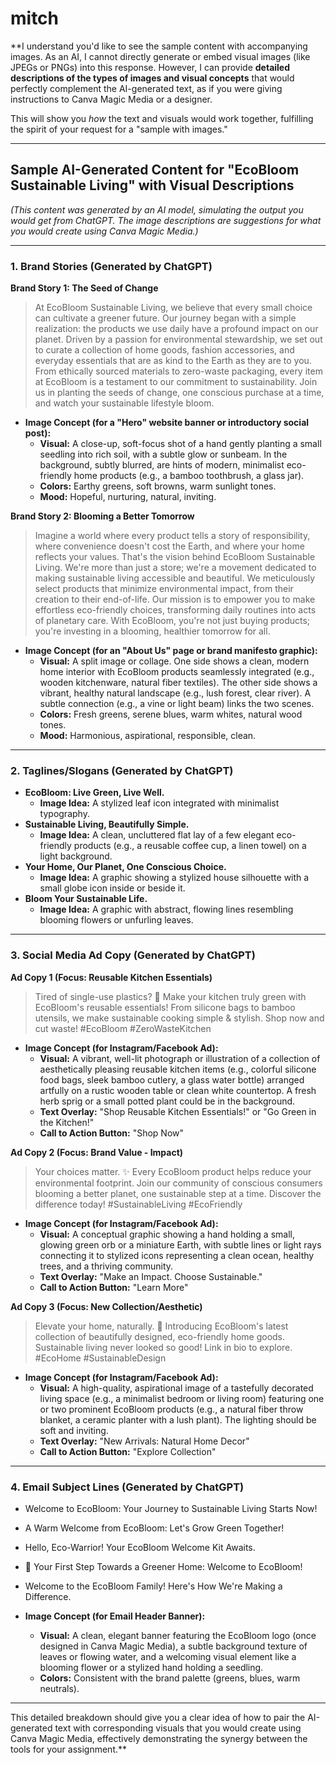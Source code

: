 # mitch
**I understand you'd like to see the sample content with accompanying images. As an AI, I cannot directly generate or embed visual images (like JPEGs or PNGs) into this response. However, I can provide **detailed descriptions of the types of images and visual concepts** that would perfectly complement the AI-generated text, as if you were giving instructions to Canva Magic Media or a designer.

This will show you *how* the text and visuals would work together, fulfilling the spirit of your request for a "sample with images."

---

## Sample AI-Generated Content for "EcoBloom Sustainable Living" with Visual Descriptions

*(This content was generated by an AI model, simulating the output you would get from ChatGPT. The image descriptions are suggestions for what you would create using Canva Magic Media.)*

---

### 1. Brand Stories (Generated by ChatGPT)

**Brand Story 1: The Seed of Change**

> At EcoBloom Sustainable Living, we believe that every small choice can cultivate a greener future. Our journey began with a simple realization: the products we use daily have a profound impact on our planet. Driven by a passion for environmental stewardship, we set out to curate a collection of home goods, fashion accessories, and everyday essentials that are as kind to the Earth as they are to you. From ethically sourced materials to zero-waste packaging, every item at EcoBloom is a testament to our commitment to sustainability. Join us in planting the seeds of change, one conscious purchase at a time, and watch your sustainable lifestyle bloom.

* **Image Concept (for a "Hero" website banner or introductory social post):**
    * **Visual:** A close-up, soft-focus shot of a hand gently planting a small seedling into rich soil, with a subtle glow or sunbeam. In the background, subtly blurred, are hints of modern, minimalist eco-friendly home products (e.g., a bamboo toothbrush, a glass jar).
    * **Colors:** Earthy greens, soft browns, warm sunlight tones.
    * **Mood:** Hopeful, nurturing, natural, inviting.

**Brand Story 2: Blooming a Better Tomorrow**

> Imagine a world where every product tells a story of responsibility, where convenience doesn't cost the Earth, and where your home reflects your values. That's the vision behind EcoBloom Sustainable Living. We're more than just a store; we're a movement dedicated to making sustainable living accessible and beautiful. We meticulously select products that minimize environmental impact, from their creation to their end-of-life. Our mission is to empower you to make effortless eco-friendly choices, transforming daily routines into acts of planetary care. With EcoBloom, you're not just buying products; you're investing in a blooming, healthier tomorrow for all.

* **Image Concept (for an "About Us" page or brand manifesto graphic):**
    * **Visual:** A split image or collage. One side shows a clean, modern home interior with EcoBloom products seamlessly integrated (e.g., wooden kitchenware, natural fiber textiles). The other side shows a vibrant, healthy natural landscape (e.g., lush forest, clear river). A subtle connection (e.g., a vine or light beam) links the two scenes.
    * **Colors:** Fresh greens, serene blues, warm whites, natural wood tones.
    * **Mood:** Harmonious, aspirational, responsible, clean.

---

### 2. Taglines/Slogans (Generated by ChatGPT)

* **EcoBloom: Live Green, Live Well.**
    * **Image Idea:** A stylized leaf icon integrated with minimalist typography.
* **Sustainable Living, Beautifully Simple.**
    * **Image Idea:** A clean, uncluttered flat lay of a few elegant eco-friendly products (e.g., a reusable coffee cup, a linen towel) on a light background.
* **Your Home, Our Planet, One Conscious Choice.**
    * **Image Idea:** A graphic showing a stylized house silhouette with a small globe icon inside or beside it.
* **Bloom Your Sustainable Life.**
    * **Image Idea:** A graphic with abstract, flowing lines resembling blooming flowers or unfurling leaves.

---

### 3. Social Media Ad Copy (Generated by ChatGPT)

**Ad Copy 1 (Focus: Reusable Kitchen Essentials)**

> Tired of single-use plastics? 🌿 Make your kitchen truly green with EcoBloom's reusable essentials! From silicone bags to bamboo utensils, we make sustainable cooking simple & stylish. Shop now and cut waste! #EcoBloom #ZeroWasteKitchen

* **Image Concept (for Instagram/Facebook Ad):**
    * **Visual:** A vibrant, well-lit photograph or illustration of a collection of aesthetically pleasing reusable kitchen items (e.g., colorful silicone food bags, sleek bamboo cutlery, a glass water bottle) arranged artfully on a rustic wooden table or clean white countertop. A fresh herb sprig or a small potted plant could be in the background.
    * **Text Overlay:** "Shop Reusable Kitchen Essentials!" or "Go Green in the Kitchen!"
    * **Call to Action Button:** "Shop Now"

**Ad Copy 2 (Focus: Brand Value - Impact)**

> Your choices matter. ✨ Every EcoBloom product helps reduce your environmental footprint. Join our community of conscious consumers blooming a better planet, one sustainable step at a time. Discover the difference today! #SustainableLiving #EcoFriendly

* **Image Concept (for Instagram/Facebook Ad):**
    * **Visual:** A conceptual graphic showing a hand holding a small, glowing green orb or a miniature Earth, with subtle lines or light rays connecting it to stylized icons representing a clean ocean, healthy trees, and a thriving community.
    * **Text Overlay:** "Make an Impact. Choose Sustainable."
    * **Call to Action Button:** "Learn More"

**Ad Copy 3 (Focus: New Collection/Aesthetic)**

> Elevate your home, naturally. 🏡 Introducing EcoBloom's latest collection of beautifully designed, eco-friendly home goods. Sustainable living never looked so good! Link in bio to explore. #EcoHome #SustainableDesign

* **Image Concept (for Instagram/Facebook Ad):**
    * **Visual:** A high-quality, aspirational image of a tastefully decorated living space (e.g., a minimalist bedroom or living room) featuring one or two prominent EcoBloom products (e.g., a natural fiber throw blanket, a ceramic planter with a lush plant). The lighting should be soft and inviting.
    * **Text Overlay:** "New Arrivals: Natural Home Decor"
    * **Call to Action Button:** "Explore Collection"

---

### 4. Email Subject Lines (Generated by ChatGPT)

* Welcome to EcoBloom: Your Journey to Sustainable Living Starts Now!
* A Warm Welcome from EcoBloom: Let's Grow Green Together!
* Hello, Eco-Warrior! Your EcoBloom Welcome Kit Awaits.
* 🌱 Your First Step Towards a Greener Home: Welcome to EcoBloom!
* Welcome to the EcoBloom Family! Here's How We're Making a Difference.

* **Image Concept (for Email Header Banner):**
    * **Visual:** A clean, elegant banner featuring the EcoBloom logo (once designed in Canva Magic Media), a subtle background texture of leaves or flowing water, and a welcoming visual element like a blooming flower or a stylized hand holding a seedling.
    * **Colors:** Consistent with the brand palette (greens, blues, warm neutrals).

---

This detailed breakdown should give you a clear idea of how to pair the AI-generated text with corresponding visuals that you would create using Canva Magic Media, effectively demonstrating the synergy between the tools for your assignment.**
